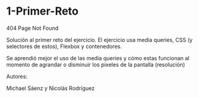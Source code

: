 # 1-Primer-Reto
404 Page Not Found

Solución al primer reto del ejercicio. El ejercicio usa media queries, CSS (y selectores de estos), Flexbox y contenedores.

Se aprendió mejor el uso de las media queries y cómo estas funcionan al momento de agrandar o disminuir los pixeles de la pantalla (resolución)

Autores:

Michael Sáenz y Nicolás Rodríguez 

